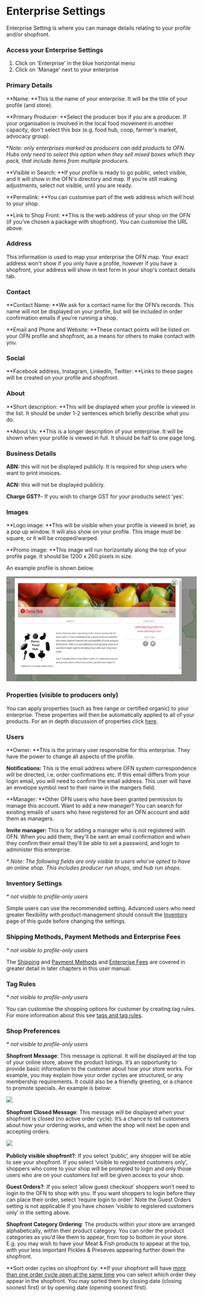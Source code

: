 # Enterprise Settings

Enterprise Setting is where you can manage details relating to your profile and/or shopfront.

### Access your Enterprise Settings

1. Click on 'Enterprise' in the blue horizontal menu
2. Click on 'Manage' next to your enterprise

### Primary Details

**Name: **This is the name of your enterprise. It will be the title of your profile \(and store\).

**Primary Producer: **Select the producer box if you are a producer. If your organisation is involved in the local food movement in another capacity, don't select this box \(e.g. food hub, coop, farmer's market, advocacy group\).

\*_Note: only enterprises marked as producers can add products to OFN. Hubs only need to select this option when they sell mixed boxes which they pack, that include items from multiple producers._

**Visible in Search: **If your profile is ready to go public, select visible, and it will show in the OFN's directory and map. If you’re still making adjustments, select not visible, until you are ready.

**Permalink: **You can customise part of the web address which will host to your shop.

**Link to Shop Front: **This is the web address of your shop on the OFN \(if you've chosen a package with shopfront\). You can customise the URL above.

### Address

This information is used to map your enterprise the OFN map. Your exact address won't show if you only have a profile, however if you have a shopfront, your address will show in text form in your shop's contact details tab.

### Contact

**Contact Name: **We ask for a contact name for the OFN’s records. This name will not be displayed on your profile, but will be included in order confirmation emails if you're running a shop.

**Email and Phone and Website: **These contact points will be listed on your OFN profile and shopfront, as a means for others to make contact with you.

### Social

**Facebook address, Instagram, LinkedIn, Twitter: **Links to these pages will be created on your profile and shopfront.

### About

**Short description: **This will be displayed when your profile is viewed in the list. It should be under 1-2 sentences which briefly describe what you do.

**About Us: **This is a longer description of your enterprise. It will be shown when your profile is viewed in full. It should be half to one page long.

### Business Details

**ABN:** this will not be displayed publicly. It is required for shop users who want to print invoices.

**ACN:** this will not be displayed publicly.

**Charge GST?**– If you wish to charge GST for your products select ‘yes’.

### Images

**Logo image: **This will be visible when your profile is viewed in brief, as a pop up window. It will also show on your profile. This image must be square, or it will be cropped/warped.

**Promo image: **This image will run horizontally along the top of your profile page. It should be 1200 x 260 pixels in size.

An example profile is shown below.

![](../.gitbook/assets/demo-profile.png)

### Properties \(visible to producers only\)

You can apply properties \(such as free range or certified organic\) to your enterprise. These properties will then be automatically applied to all of your products. For an in depth discussion of properties click [here](../advanced-features/products/product-properties.md).

### Users

**Owner: **This is the primary user responsible for this enterprise. They have the power to change all aspects of the profile.

**Notifications:** This is the email address where OFN system correspondence will be directed, i.e. order confirmations etc. If this email differs from your login email, you will need to confirm the email address. This user will have an envelope symbol next to their name in the mangers field.

**Manager: **Other OFN users who have been granted permission to manage this account. Want to add a new manager? You can search for existing emails of users who have registered for an OFN account and add them as managers.

**Invite manager:** This is for adding a manager who is not registered with OFN. When you add them, they'll be sent an email confirmation and when they confirm their email they'll be able to set a password, and login to administer this enterprise.

_\* Note: The following fields are only visible to users who’ve opted to have an online shop. This includes producer run shops, and hub run shops._

### Inventory Settings

_\* not visible to profile-only users_

Simple users can use the recommended setting. Advanced users who need greater flexibility with product management should consult the [Inventory](../advanced-features/products/inventory-tool.md) page of this guide before changing the settings.

### Shipping Methods, Payment Methods and Enterprise Fees

_\* not visible to profile-only users_

The [Shipping](shipping-methods.md) and [Payment Methods](payment-methods.md) and [Enterprise Fees](enterprise-fees.md) are covered in greater detail in later chapters in this user manual.

### Tag Rules

_\* not visible to profile-only users_

You can customise the shopping options for customer by creating tag rules. For more information about this see [tags and tag rules](../advanced-features/shop-setup/tags-and-tag-rules.md).

### Shop Preferences

_\* not visible to profile-only users_

**Shopfront Message**: This message is optional. It will be displayed at the top of your online store, above the product listings. It’s an opportunity to provide basic information to the customer about how your store works. For example, you may explain how your order cycles are structured, or any membership requirements. It could also be a friendly greeting, or a chance to promote specials. An example is below:

![](https://openfoodnetwork.org/wp-content/uploads/2015/05/Shopfront-Message.png)

**Shopfront Closed Message**: This message will be displayed when your shopfront is closed \(no active order cycle\). It’s a chance to tell customers about how your ordering works, and when the shop will next be open and accepting orders.

![](https://openfoodnetwork.org/wp-content/uploads/2015/05/store-closed.png)

**Publicly visible shopfront?**: If you select ‘public’, any shopper will be able to see your shopfront. If you select ‘visible to registered customers only’, shoppers who come to your shop will be prompted to login and only those users who are on your customers list will be given access to your shop.

**Guest Orders?**: If you select ‘allow guest checkout’ shoppers won’t need to login to the OFN to shop with you. If you want shoppers to login before they can place their order, select ‘require login to order’. Note the Guest Orders setting is not applicable if you have chosen ‘visible to registered customers only’ in the setting above.

**Shopfront Category Ordering**: The products within your store are arranged alphabetically, within their product category. You can order the product categories as you’d like them to appear, from top to bottom in your store. E.g. you may wish to have your Meat & Fish products to appear at the top, with your less important Pickles & Preseves appearing further down the shopfront.

**Sort order cycles on shopfront by: **If your shopfront will have [more than one order cycle open at the same time](../advanced-features/order-cycles/opening-more-than-one-order-cycle.md) you can select which order they appear in the shopfront. You may sorted them by closing date \(closing soonest first\) or by opening date \(opening soonest first\).

